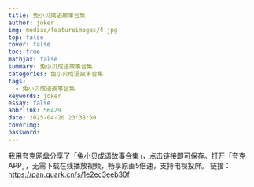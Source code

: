```yaml
---
title: 兔小贝成语故事合集
author: joker
img: medias/featureimages/4.jpg
top: false
cover: false
toc: true
mathjax: false
summary: 兔小贝成语故事合集
categories: 兔小贝成语故事合集
tags:
  - 兔小贝成语故事合集
keywords: joker
essay: false
abbrlink: 56429
date: 2025-04-20 23:38:50
coverImg:
password:
---
```


我用夸克网盘分享了「兔小贝成语故事合集」，点击链接即可保存。打开「夸克APP」，无需下载在线播放视频，畅享原画5倍速，支持电视投屏。
链接：https://pan.quark.cn/s/1e2ec3eeb30f
